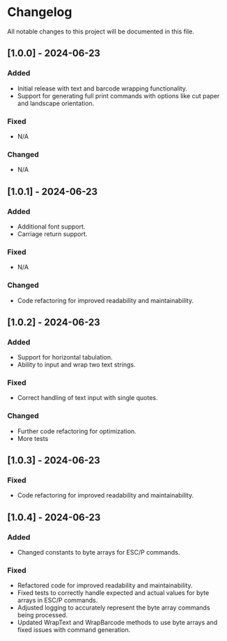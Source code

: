 # Changelog

All notable changes to this project will be documented in this file.

## [1.0.0] - 2024-06-23

### Added
- Initial release with text and barcode wrapping functionality.
- Support for generating full print commands with options like cut paper and landscape orientation.

### Fixed
- N/A

### Changed
- N/A

## [1.0.1] - 2024-06-23

### Added
- Additional font support.
- Carriage return support.

### Fixed
- N/A

### Changed
- Code refactoring for improved readability and maintainability.

## [1.0.2] - 2024-06-23

### Added
- Support for horizontal tabulation.
- Ability to input and wrap two text strings.

### Fixed
- Correct handling of text input with single quotes.

### Changed
- Further code refactoring for optimization.
- More tests

## [1.0.3] - 2024-06-23

### Fixed
- Code refactoring for improved readability and maintainability.

## [1.0.4] - 2024-06-23

### Added
- Changed constants to byte arrays for ESC/P commands.

### Fixed
- Refactored code for improved readability and maintainability.
- Fixed tests to correctly handle expected and actual values for byte arrays in ESC/P commands.
- Adjusted logging to accurately represent the byte array commands being processed.
- Updated WrapText and WrapBarcode methods to use byte arrays and fixed issues with command generation.
